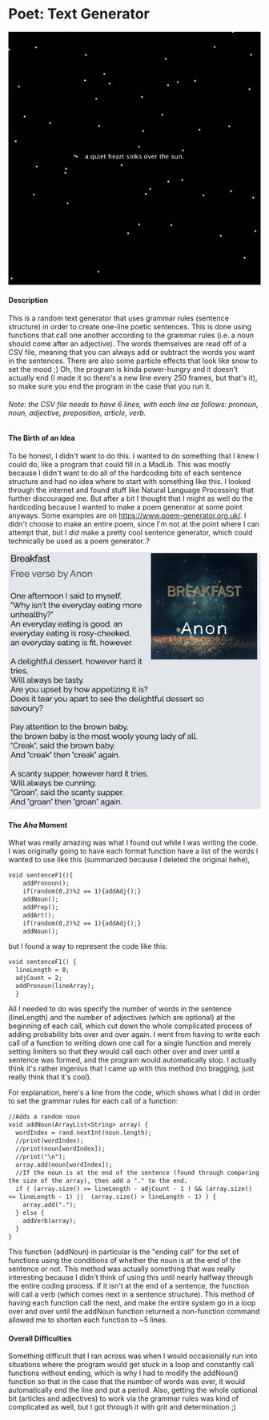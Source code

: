 # Poet: Text Generator

![](IM_Assignent4_Screenshot.png)

#### Description

This is a random text generator that uses grammar rules (sentence structure) in order to create one-line poetic sentences.
This is done using functions that call one another according to the grammar rules (i.e. a noun should come after
an adjective). The words themselves are read off of a CSV file, meaning that you can always add or subtract the words you
want in the sentences. There are also some particle effects that look like snow to set the mood ;) Oh, the program is kinda power-hungry and it doesn't actually end (I made it so there's a new line every 250 frames, but that's it), so make sure you
end the program in the case that you run it.
###### Note: the CSV file needs to have 6 lines, with each line as follows: pronoun, noun, adjective, preposition, article, verb.

#### The Birth of an Idea

To be honest, I didn't want to do this. I wanted to do something that I knew I could do, like a program that could fill in a 
MadLib. This was mostly because I didn't want to do all of the hardcoding bits of each sentence structure and had no idea 
where to start with something like this. I looked through the internet and found stuff like Natural Language Processing that
further discouraged me. But after a bit I thought that I might as well do the hardcoding because I wanted to make a poem
generator at some point anyways. Some examples are on https://www.poem-generator.org.uk/. I didn't choose to make an entire
poem, since I'm not at the point where I can attempt that, but I *did* make a pretty cool sentence generator, which could
technically be used as a poem generator..? 

![](PoemGenerator_Screenshot.png)

#### The *Aha* Moment

What was really amazing was what I found out while I was writing the code. I was originally going to have each format function have a list of the words I wanted to use like this (summarized because I deleted the original hehe),

    void sentenceF1(){
        addPronoun();
        if(random(0,2)%2 == 1){addAdj();}
        addNoun();
        addPrep();
        addArt();
        if(random(0,2)%2 == 1){addAdj();}
        addNoun();

but I found a way to represent the code like this: 

    void sentenceF1() {
      lineLength = 8;
      adjCount = 2;
      addPronoun(lineArray);
      }
            
All I needed to do was specify the number of words in the sentence (lineLength) and the number of adjectives (which are optional) at the beginning of each call, which cut down the whole complicated process of adding probability bits over and
over again. I went from having to write each call of a function to writing down one call for a single function and merely 
setting limiters so that they would call each other over and over until a sentence was formed, and the program would 
automatically stop. I actually think it's rather ingenius that I came up with this method (no bragging, just really think 
that it's cool).

For explanation, here's a line from the code, which shows what I did in order to set the grammar rules for 
each call of a function:

    //Adds a random noun
    void addNoun(ArrayList<String> array) {
      wordIndex = rand.nextInt(noun.length);
      //print(wordIndex);
      //print(noun[wordIndex]);
      //print("\n");
      array.add(noun[wordIndex]);
      //If the noun is at the end of the sentence (found through comparing the size of the array), then add a "." to the end.
      if ( (array.size() >= lineLength - adjCount - 1 ) && (array.size() <= lineLength - 1) ||  (array.size() > lineLength - 1) ) {
        array.add(".");
      } else {
        addVerb(array);
      }
    }

This function (addNoun) in particular is the "ending call" for the set of functions using the conditions of whether the noun
is at the end of the sentence or not. This method was actually something that was really interesting because I didn't think
of using this until nearly halfway through the entire coding process. If it isn't at the end of a sentence, the function
will call a verb (which comes next in a sentence structure).
This method of having each function call the next, and make the entire system go in a loop over and over until the 
addNoun function returned a non-function command allowed me to shorten each function to ~5 lines.

#### Overall Difficulties

Something difficult that I ran across was when I would occasionally run into situations where the program would get stuck
in a loop and constantly call functions without ending, which is why I had to modify the addNoun() function so that in 
the case that the number of words was over, it would automatically end the line and put a period. Also, getting the whole
optional bit (articles and adjectives) to work via the grammar rules was kind of complicated as well, but I got through it
with grit and determination ;)
